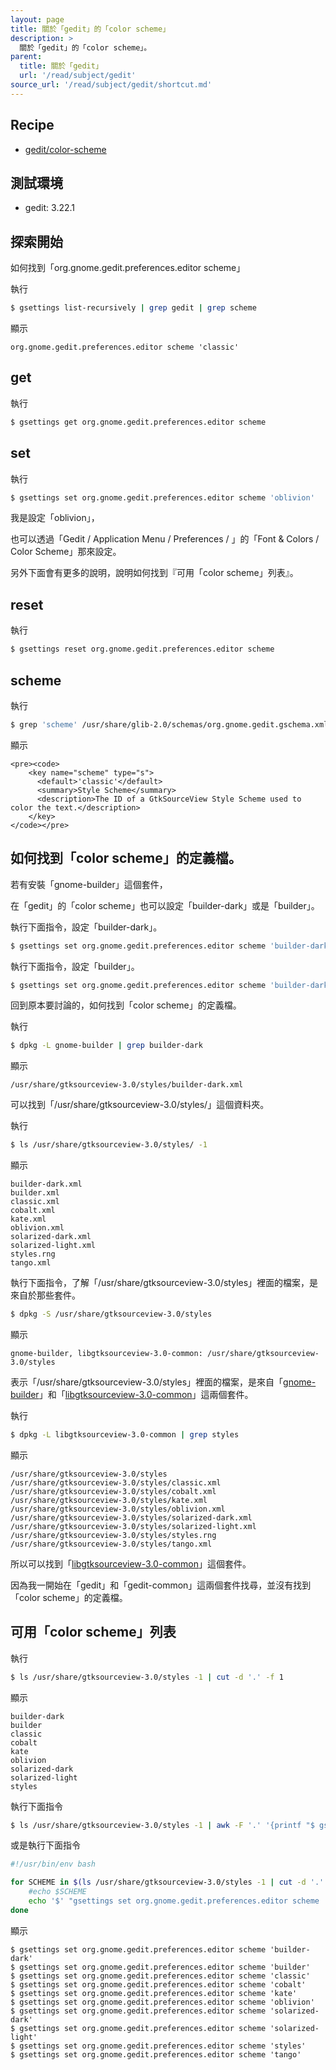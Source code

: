```yaml
---
layout: page
title: 關於「gedit」的「color scheme」
description: >
  關於「gedit」的「color scheme」。
parent:
  title: 關於「gedit」
  url: '/read/subject/gedit'
source_url: '/read/subject/gedit/shortcut.md'
---
```



## Recipe

* [gedit/color-scheme](https://github.com/samwhelp/note-ubuntu-17.10/tree/gh-pages/recipe/gedit/color-scheme)


## 測試環境

* gedit: 3.22.1


## 探索開始

如何找到「org.gnome.gedit.preferences.editor scheme」

執行

``` sh
$ gsettings list-recursively | grep gedit | grep scheme
```

顯示

```
org.gnome.gedit.preferences.editor scheme 'classic'
```


## get

執行

``` sh
$ gsettings get org.gnome.gedit.preferences.editor scheme
```


## set

執行

``` sh
$ gsettings set org.gnome.gedit.preferences.editor scheme 'oblivion'
```

我是設定「oblivion」，

也可以透過「Gedit / Application Menu / Preferences / 」的「Font & Colors / Color Scheme」那來設定。

另外下面會有更多的說明，說明如何找到『可用「color scheme」列表』。


## reset

執行

``` sh
$ gsettings reset org.gnome.gedit.preferences.editor scheme
```


## scheme

執行

``` sh
$ grep 'scheme' /usr/share/glib-2.0/schemas/org.gnome.gedit.gschema.xml -A 4
```

顯示

```
<pre><code>
    <key name="scheme" type="s">
      <default>'classic'</default>
      <summary>Style Scheme</summary>
      <description>The ID of a GtkSourceView Style Scheme used to color the text.</description>
    </key>
</code></pre>
```


## 如何找到「color scheme」的定義檔。

若有安裝「gnome-builder」這個套件，

在「gedit」的「color scheme」也可以設定「builder-dark」或是「builder」。

執行下面指令，設定「builder-dark」。

``` sh
$ gsettings set org.gnome.gedit.preferences.editor scheme 'builder-dark'
```

執行下面指令，設定「builder」。

``` sh
$ gsettings set org.gnome.gedit.preferences.editor scheme 'builder-dark'
```

回到原本要討論的，如何找到「color scheme」的定義檔。

執行

``` sh
$ dpkg -L gnome-builder | grep builder-dark
```

顯示

```
/usr/share/gtksourceview-3.0/styles/builder-dark.xml
```

可以找到「/usr/share/gtksourceview-3.0/styles/」這個資料夾。

執行

``` sh
$ ls /usr/share/gtksourceview-3.0/styles/ -1
```

顯示

```
builder-dark.xml
builder.xml
classic.xml
cobalt.xml
kate.xml
oblivion.xml
solarized-dark.xml
solarized-light.xml
styles.rng
tango.xml
```

執行下面指令，了解「/usr/share/gtksourceview-3.0/styles」裡面的檔案，是來自於那些套件。

``` sh
$ dpkg -S /usr/share/gtksourceview-3.0/styles
```

顯示

```
gnome-builder, libgtksourceview-3.0-common: /usr/share/gtksourceview-3.0/styles
```

表示「/usr/share/gtksourceview-3.0/styles」裡面的檔案，是來自「[gnome-builder](https://packages.ubuntu.com/artful/gnome-builder)」和「[libgtksourceview-3.0-common](https://packages.ubuntu.com/artful/libgtksourceview-3.0-common)」這兩個套件。

執行

``` sh
$ dpkg -L libgtksourceview-3.0-common | grep styles
```

顯示

```
/usr/share/gtksourceview-3.0/styles
/usr/share/gtksourceview-3.0/styles/classic.xml
/usr/share/gtksourceview-3.0/styles/cobalt.xml
/usr/share/gtksourceview-3.0/styles/kate.xml
/usr/share/gtksourceview-3.0/styles/oblivion.xml
/usr/share/gtksourceview-3.0/styles/solarized-dark.xml
/usr/share/gtksourceview-3.0/styles/solarized-light.xml
/usr/share/gtksourceview-3.0/styles/styles.rng
/usr/share/gtksourceview-3.0/styles/tango.xml
```

所以可以找到「[libgtksourceview-3.0-common](https://packages.ubuntu.com/artful/libgtksourceview-3.0-common)」這個套件。

因為我一開始在「gedit」和「gedit-common」這兩個套件找尋，並沒有找到「color scheme」的定義檔。


## 可用「color scheme」列表

執行

``` sh
$ ls /usr/share/gtksourceview-3.0/styles -1 | cut -d '.' -f 1
```

顯示

```
builder-dark
builder
classic
cobalt
kate
oblivion
solarized-dark
solarized-light
styles
```

執行下面指令

``` sh
$ ls /usr/share/gtksourceview-3.0/styles -1 | awk -F '.' '{printf "$ gsettings set org.gnome.gedit.preferences.editor scheme \x27%s\x27\n", $1}'
```

或是執行下面指令

``` sh
#!/usr/bin/env bash

for SCHEME in $(ls /usr/share/gtksourceview-3.0/styles -1 | cut -d '.' -f 1) ; do
	#echo $SCHEME
	echo '$' "gsettings set org.gnome.gedit.preferences.editor scheme '$SCHEME'"
done
```

顯示

```
$ gsettings set org.gnome.gedit.preferences.editor scheme 'builder-dark'
$ gsettings set org.gnome.gedit.preferences.editor scheme 'builder'
$ gsettings set org.gnome.gedit.preferences.editor scheme 'classic'
$ gsettings set org.gnome.gedit.preferences.editor scheme 'cobalt'
$ gsettings set org.gnome.gedit.preferences.editor scheme 'kate'
$ gsettings set org.gnome.gedit.preferences.editor scheme 'oblivion'
$ gsettings set org.gnome.gedit.preferences.editor scheme 'solarized-dark'
$ gsettings set org.gnome.gedit.preferences.editor scheme 'solarized-light'
$ gsettings set org.gnome.gedit.preferences.editor scheme 'styles'
$ gsettings set org.gnome.gedit.preferences.editor scheme 'tango'
```
